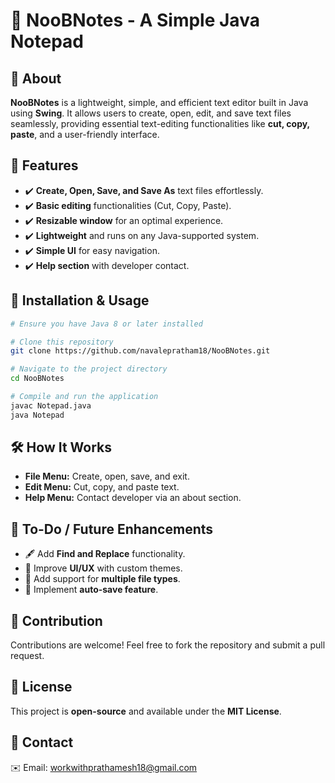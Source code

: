 # 📝 NooBNotes - A Simple Java Notepad

## 📌 About
**NooBNotes** is a lightweight, simple, and efficient text editor built in Java using **Swing**. It allows users to create, open, edit, and save text files seamlessly, providing essential text-editing functionalities like **cut, copy, paste**, and a user-friendly interface.

## 🚀 Features
- ✔️ **Create, Open, Save, and Save As** text files effortlessly.
- ✔️ **Basic editing** functionalities (Cut, Copy, Paste).
- ✔️ **Resizable window** for an optimal experience.
- ✔️ **Lightweight** and runs on any Java-supported system.
- ✔️ **Simple UI** for easy navigation.
- ✔️ **Help section** with developer contact.

## 🔧 Installation & Usage
```sh
# Ensure you have Java 8 or later installed

# Clone this repository
git clone https://github.com/navalepratham18/NooBNotes.git

# Navigate to the project directory
cd NooBNotes

# Compile and run the application
javac Notepad.java
java Notepad
```

## 🛠️ How It Works
- **File Menu:** Create, open, save, and exit.
- **Edit Menu:** Cut, copy, and paste text.
- **Help Menu:** Contact developer via an about section.

## 📌 To-Do / Future Enhancements
- 🖋️ Add **Find and Replace** functionality.
- 🎨 Improve **UI/UX** with custom themes.
- 📂 Add support for **multiple file types**.
- 🔄 Implement **auto-save feature**.

## 🤝 Contribution
Contributions are welcome! Feel free to fork the repository and submit a pull request. 

## 📄 License
This project is **open-source** and available under the **MIT License**.

## 📧 Contact
✉️ Email: workwithprathamesh18@gmail.com


